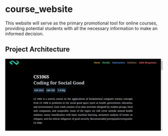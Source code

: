 # course_website
This website will serve as the primary promotional tool for online courses, providing potential students with all the necessary information to make an informed decision.

## Project Architecture
![Course Website](https://github.com/rudritarahman/course_website/blob/main/images/course_website.png)
